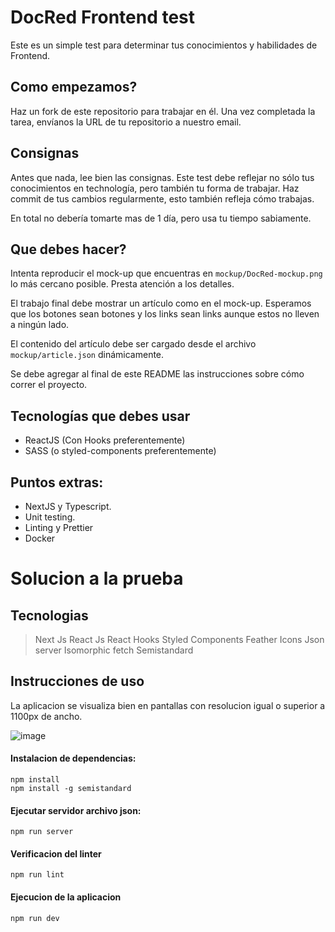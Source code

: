 # DocRed Frontend test
Este es un simple test para determinar tus conocimientos y habilidades de Frontend.

## Como empezamos?
Haz un fork de este repositorio para trabajar en él.
Una vez completada la tarea, envíanos la URL de tu repositorio a nuestro email.

## Consignas

Antes que nada, lee bien las consignas. Este test debe reflejar no sólo tus conocimientos en technología, pero también tu forma de trabajar.
Haz commit de tus cambios regularmente, esto también refleja cómo trabajas.

En total no debería tomarte mas de 1 día, pero usa tu tiempo sabiamente.

## Que debes hacer?

Intenta reproducir el mock-up que encuentras en `mockup/DocRed-mockup.png` lo más cercano posible.
Presta atención a los detalles.

El trabajo final debe mostrar un artículo como en el mock-up. Esperamos que los botones sean botones y los links sean links aunque estos no lleven a ningún lado.

El contenido del artículo debe ser cargado desde el archivo `mockup/article.json` dinámicamente.

Se debe agregar al final de este README las instrucciones sobre cómo correr el proyecto.

Tecnologías que debes usar
----
- ReactJS (Con Hooks preferentemente)
- SASS (o styled-components preferentemente)

Puntos extras:
----
- NextJS y Typescript.
- Unit testing.
- Linting y Prettier
- Docker

# Solucion a la prueba

## Tecnologias
> Next Js
> React Js
> React Hooks
> Styled Components
> Feather Icons
> Json server
> Isomorphic fetch
> Semistandard

## Instrucciones de uso

La aplicacion se visualiza bien en pantallas con resolucion igual o superior a 1100px de ancho.

![image](https://drive.google.com/uc?export=view&id=1G74sHWvin_o90KAfrWC-xOzlohQ3gRHX)

#### Instalacion de dependencias:
```
npm install
npm install -g semistandard
```
#### Ejecutar servidor archivo json:
```
npm run server
```
#### Verificacion del linter
```
npm run lint
```
#### Ejecucion de la aplicacion
```
npm run dev
```